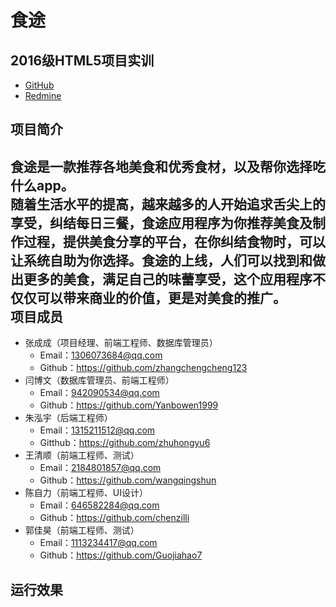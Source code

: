 食途
====

2016级HTML5项目实训  
-----------------
* [GitHub](https://github.com/wangqingshun/HTML5-Practical "悬停显示")<br> 
* [Redmine](http://10.7.1.5/projects/2016_h5_eating-strategy/ "悬停显示")<br>

项目简介
-------
食途是一款推荐各地美食和优秀食材，以及帮你选择吃什么app。<br>
随着生活水平的提高，越来越多的人开始追求舌尖上的享受，纠结每日三餐，食途应用程序为你推荐美食及制作过程，提供美食分享的平台，在你纠结食物时，可以让系统自助为你选择。食途的上线，人们可以找到和做出更多的美食，满足自己的味蕾享受，这个应用程序不仅仅可以带来商业的价值，更是对美食的推广。<br>
项目成员
-------
* 张成成（项目经理、前端工程师、数据库管理员）<br>
  * Email：1306073684@qq.com<br>  
  * Github：https://github.com/zhangchengcheng123<br>  
* 闫博文（数据库管理员、前端工程师）<br>  
  * Email：942090534@qq.com<br>
  * Github：https://github.com/Yanbowen1999<br>
* 朱泓宇（后端工程师）<br>
  * Email：1315211512@qq.com<br>
  * Gitthub：https://github.com/zhuhongyu6<br>
* 王清顺（前端工程师、测试）<br>
  * Email：2184801857@qq.com<br>
  * Github：https://github.com/wangqingshun<br>
* 陈自力（前端工程师、UI设计）<br>
  * Email：646582284@qq.com<br>
  * Github：https://github.com/chenzilli<br>
* 郭佳昊（前端工程师、测试）<br>
  * Email：1113234417@qq.com<br>
  * Github：https://github.com/Guojiahao7<br>

运行效果
-------

